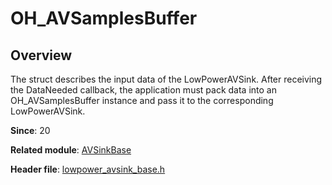 # OH_AVSamplesBuffer

## Overview

The struct describes the input data of the LowPowerAVSink. After receiving the DataNeeded callback, the application must pack data into an OH_AVSamplesBuffer instance and pass it to the corresponding LowPowerAVSink.

**Since**: 20

**Related module**: [AVSinkBase](capi-avsinkbase.md)

**Header file**: [lowpower_avsink_base.h](capi-lowpower-avsink-base-h.md)
